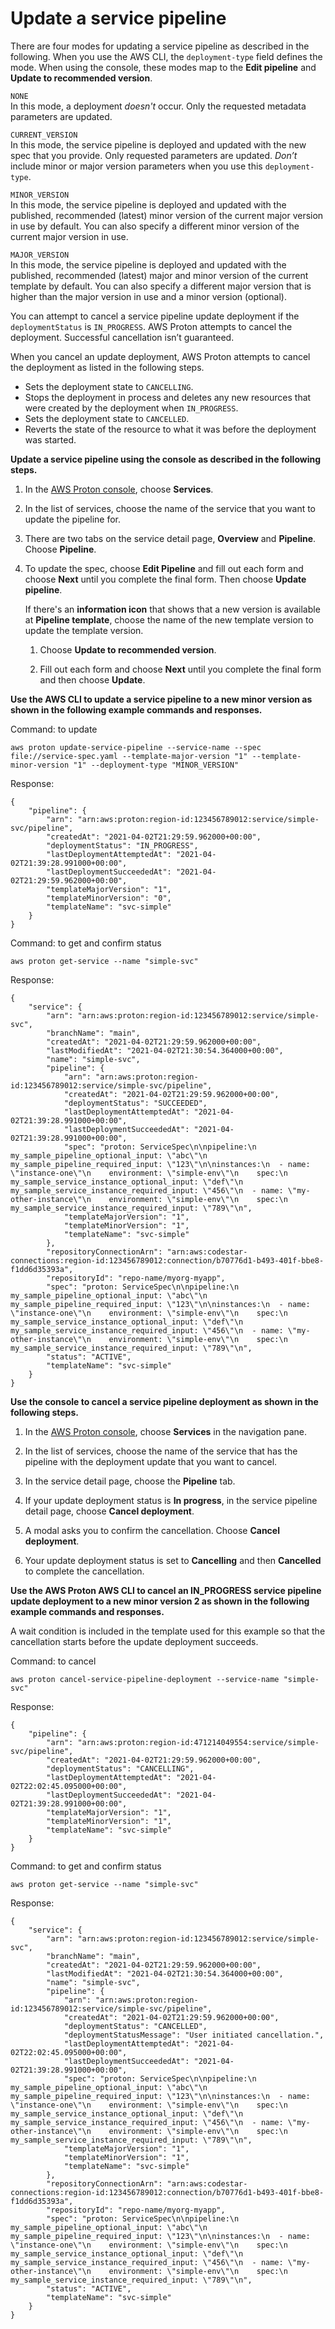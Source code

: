 # Update a service pipeline<a name="ag-svc-pipeline-update"></a>

There are four modes for updating a service pipeline as described in the following\. When you use the AWS CLI, the `deployment-type` field defines the mode\. When using the console, these modes map to the **Edit pipeline** and **Update to recommended version**\.

  
`NONE`  
In this mode, a deployment *doesn't* occur\. Only the requested metadata parameters are updated\.

  
`CURRENT_VERSION`  
In this mode, the service pipeline is deployed and updated with the new spec that you provide\. Only requested parameters are updated\. *Don’t* include minor or major version parameters when you use this `deployment-type`\.

  
`MINOR_VERSION`  
In this mode, the service pipeline is deployed and updated with the published, recommended \(latest\) minor version of the current major version in use by default\. You can also specify a different minor version of the current major version in use\.

  
`MAJOR_VERSION`  
In this mode, the service pipeline is deployed and updated with the published, recommended \(latest\) major and minor version of the current template by default\. You can also specify a different major version that is higher than the major version in use and a minor version \(optional\)\.

You can attempt to cancel a service pipeline update deployment if the `deploymentStatus` is `IN_PROGRESS`\. AWS Proton attempts to cancel the deployment\. Successful cancellation isn’t guaranteed\.

When you cancel an update deployment, AWS Proton attempts to cancel the deployment as listed in the following steps\.
+ Sets the deployment state to `CANCELLING`\.
+ Stops the deployment in process and deletes any new resources that were created by the deployment when `IN_PROGRESS`\.
+ Sets the deployment state to `CANCELLED`\.
+ Reverts the state of the resource to what it was before the deployment was started\.

**Update a service pipeline using the console as described in the following steps\.**

1. In the [AWS Proton console](https://console.aws.amazon.com/proton/), choose **Services**\.

1. In the list of services, choose the name of the service that you want to update the pipeline for\.

1. There are two tabs on the service detail page, **Overview** and **Pipeline**\. Choose **Pipeline**\.

1. To update the spec, choose **Edit Pipeline** and fill out each form and choose **Next** until you complete the final form\. Then choose **Update pipeline**\.

   If there's an **information icon** that shows that a new version is available at **Pipeline template**, choose the name of the new template version to update the template version\.

   1. Choose **Update to recommended version**\.

   1. Fill out each form and choose **Next** until you complete the final form and then choose **Update**\.

**Use the AWS CLI to update a service pipeline to a new minor version as shown in the following example commands and responses\.**

Command: to update

```
aws proton update-service-pipeline --service-name --spec file://service-spec.yaml --template-major-version "1" --template-minor-version "1" --deployment-type "MINOR_VERSION"
```

Response:

```
{
    "pipeline": {
        "arn": "arn:aws:proton:region-id:123456789012:service/simple-svc/pipeline",
        "createdAt": "2021-04-02T21:29:59.962000+00:00",
        "deploymentStatus": "IN_PROGRESS",
        "lastDeploymentAttemptedAt": "2021-04-02T21:39:28.991000+00:00",
        "lastDeploymentSucceededAt": "2021-04-02T21:29:59.962000+00:00",
        "templateMajorVersion": "1",
        "templateMinorVersion": "0",
        "templateName": "svc-simple"
    }
}
```

Command: to get and confirm status

```
aws proton get-service --name "simple-svc"
```

Response:

```
{
    "service": {
        "arn": "arn:aws:proton:region-id:123456789012:service/simple-svc",
        "branchName": "main",
        "createdAt": "2021-04-02T21:29:59.962000+00:00",
        "lastModifiedAt": "2021-04-02T21:30:54.364000+00:00",
        "name": "simple-svc",
        "pipeline": {
            "arn": "arn:aws:proton:region-id:123456789012:service/simple-svc/pipeline",
            "createdAt": "2021-04-02T21:29:59.962000+00:00",
            "deploymentStatus": "SUCCEEDED",
            "lastDeploymentAttemptedAt": "2021-04-02T21:39:28.991000+00:00",
            "lastDeploymentSucceededAt": "2021-04-02T21:39:28.991000+00:00",
            "spec": "proton: ServiceSpec\n\npipeline:\n  my_sample_pipeline_optional_input: \"abc\"\n  my_sample_pipeline_required_input: \"123\"\n\ninstances:\n  - name: \"instance-one\"\n    environment: \"simple-env\"\n    spec:\n      my_sample_service_instance_optional_input: \"def\"\n      my_sample_service_instance_required_input: \"456\"\n  - name: \"my-other-instance\"\n    environment: \"simple-env\"\n    spec:\n      my_sample_service_instance_required_input: \"789\"\n",
            "templateMajorVersion": "1",
            "templateMinorVersion": "1",
            "templateName": "svc-simple"            
        },
        "repositoryConnectionArn": "arn:aws:codestar-connections:region-id:123456789012:connection/b70776d1-b493-401f-bbe8-f1dd6d35393a",
        "repositoryId": "repo-name/myorg-myapp",
        "spec": "proton: ServiceSpec\n\npipeline:\n  my_sample_pipeline_optional_input: \"abc\"\n  my_sample_pipeline_required_input: \"123\"\n\ninstances:\n  - name: \"instance-one\"\n    environment: \"simple-env\"\n    spec:\n      my_sample_service_instance_optional_input: \"def\"\n      my_sample_service_instance_required_input: \"456\"\n  - name: \"my-other-instance\"\n    environment: \"simple-env\"\n    spec:\n      my_sample_service_instance_required_input: \"789\"\n",
        "status": "ACTIVE",
        "templateName": "svc-simple"
    }
}
```

**Use the console to cancel a service pipeline deployment as shown in the following steps\.**

1. In the [AWS Proton console](https://console.aws.amazon.com/proton/), choose **Services** in the navigation pane\.

1. In the list of services, choose the name of the service that has the pipeline with the deployment update that you want to cancel\.

1. In the service detail page, choose the **Pipeline** tab\.

1. If your update deployment status is **In progress**, in the service pipeline detail page, choose **Cancel deployment**\.

1. A modal asks you to confirm the cancellation\. Choose **Cancel deployment**\.

1. Your update deployment status is set to **Cancelling** and then **Cancelled** to complete the cancellation\.

**Use the AWS Proton AWS CLI to cancel an IN\_PROGRESS service pipeline update deployment to a new minor version 2 as shown in the following example commands and responses\.**

A wait condition is included in the template used for this example so that the cancellation starts before the update deployment succeeds\.

Command: to cancel

```
aws proton cancel-service-pipeline-deployment --service-name "simple-svc"
```

Response:

```
{
    "pipeline": {
        "arn": "arn:aws:proton:region-id:471214049554:service/simple-svc/pipeline",
        "createdAt": "2021-04-02T21:29:59.962000+00:00",
        "deploymentStatus": "CANCELLING",
        "lastDeploymentAttemptedAt": "2021-04-02T22:02:45.095000+00:00",
        "lastDeploymentSucceededAt": "2021-04-02T21:39:28.991000+00:00",
        "templateMajorVersion": "1",
        "templateMinorVersion": "1",
        "templateName": "svc-simple"
    }
}
```

Command: to get and confirm status

```
aws proton get-service --name "simple-svc"
```

Response:

```
{
    "service": {
        "arn": "arn:aws:proton:region-id:123456789012:service/simple-svc",
        "branchName": "main",
        "createdAt": "2021-04-02T21:29:59.962000+00:00",
        "lastModifiedAt": "2021-04-02T21:30:54.364000+00:00",
        "name": "simple-svc",        
        "pipeline": {
            "arn": "arn:aws:proton:region-id:123456789012:service/simple-svc/pipeline",
            "createdAt": "2021-04-02T21:29:59.962000+00:00",
            "deploymentStatus": "CANCELLED",
            "deploymentStatusMessage": "User initiated cancellation.",
            "lastDeploymentAttemptedAt": "2021-04-02T22:02:45.095000+00:00",
            "lastDeploymentSucceededAt": "2021-04-02T21:39:28.991000+00:00",
            "spec": "proton: ServiceSpec\n\npipeline:\n  my_sample_pipeline_optional_input: \"abc\"\n  my_sample_pipeline_required_input: \"123\"\n\ninstances:\n  - name: \"instance-one\"\n    environment: \"simple-env\"\n    spec:\n      my_sample_service_instance_optional_input: \"def\"\n      my_sample_service_instance_required_input: \"456\"\n  - name: \"my-other-instance\"\n    environment: \"simple-env\"\n    spec:\n      my_sample_service_instance_required_input: \"789\"\n",
            "templateMajorVersion": "1",
            "templateMinorVersion": "1",
            "templateName": "svc-simple"
        },
        "repositoryConnectionArn": "arn:aws:codestar-connections:region-id:123456789012:connection/b70776d1-b493-401f-bbe8-f1dd6d35393a",
        "repositoryId": "repo-name/myorg-myapp",
        "spec": "proton: ServiceSpec\n\npipeline:\n  my_sample_pipeline_optional_input: \"abc\"\n  my_sample_pipeline_required_input: \"123\"\n\ninstances:\n  - name: \"instance-one\"\n    environment: \"simple-env\"\n    spec:\n      my_sample_service_instance_optional_input: \"def\"\n      my_sample_service_instance_required_input: \"456\"\n  - name: \"my-other-instance\"\n    environment: \"simple-env\"\n    spec:\n      my_sample_service_instance_required_input: \"789\"\n",
        "status": "ACTIVE",
        "templateName": "svc-simple"
    }
}
```